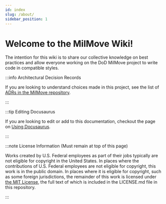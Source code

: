 ```yaml
---
id: index
slug: /about/
sidebar_position: 1
---
```

# Welcome to the MilMove Wiki!

The intention for this wiki is to share our collective knowledge on best practices and allow everyone working on the DoD MilMove project to write code in compatible styles.

:::info Architectural Decision Records

If you are looking to understand choices made in this project, see the list of
[ADRs in the MilMove repository][gh-adr-readme].

:::

:::tip Editing Docusaurus

If you are looking to edit or add to this documentation, checkout the page on
[Using Docusaurus][doc-using-docusaurus].

:::

:::note License Information (Must remain at top of this page)

Works created by U.S. Federal employees as part of their jobs typically are not eligible for copyright in the United
States. In places where the contributions of U.S. Federal employees are not eligible for copyright, this work is in
the public domain. In places where it is eligible for copyright, such as some foreign jurisdictions, the remainder of
this work is licensed under [the MIT License](https://opensource.org/licenses/MIT), the full text of which is included
in the LICENSE.md file in this repository.

:::

[gh-adr-readme]: https://github.com/transcom/mymove/tree/master/docs/adr#architectural-decision-log
[doc-using-docusaurus]: https://transcom.github.io/mymove-docs/docs/dev/tools/docusaurus/
